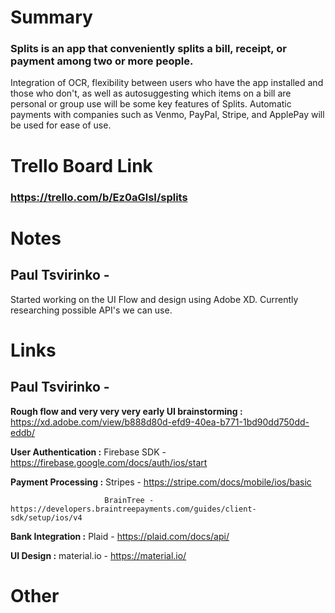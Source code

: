 # Summary
### Splits is an app that conveniently splits a bill, receipt, or payment among two or more people. 
Integration of OCR, flexibility between users who have the app installed and those who don't, as well 
as autosuggesting which items on a bill are personal or group use will be some key features of Splits. 
Automatic payments with companies such as Venmo, PayPal, Stripe, and ApplePay will be used for ease of use.

# Trello Board Link
### https://trello.com/b/Ez0aGlsI/splits

# Notes
## Paul Tsvirinko - 
 Started working on the UI Flow and design using Adobe XD. Currently researching possible API's we can use.
  
# Links
## Paul Tsvirinko -

**Rough flow and very very very early UI brainstorming :** https://xd.adobe.com/view/b888d80d-efd9-40ea-b771-1bd90dd750dd-eddb/

**User Authentication :** Firebase SDK - https://firebase.google.com/docs/auth/ios/start

**Payment Processing :** Stripes - https://stripe.com/docs/mobile/ios/basic  

                         BrainTree - https://developers.braintreepayments.com/guides/client-sdk/setup/ios/v4
                     
**Bank Integration :** Plaid - https://plaid.com/docs/api/

**UI Design :** material.io - https://material.io/
  
  
# Other
